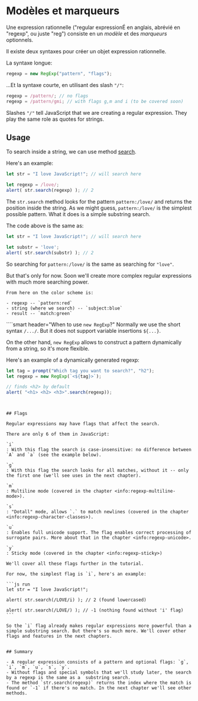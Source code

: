 # Modèles et marqueurs

Une expression rationnelle ("regular expressionÉ en anglais, abrévié en "regexp", ou juste "reg") consiste en un *modèle* et des *marqueurs* optionnels.

Il existe deux syntaxes pour créer un objet expression rationnelle.

La syntaxe longue:

```js
regexp = new RegExp("pattern", "flags");
```

...Et la syntaxe courte, en utilisant des slash `"/"`:

```js
regexp = /pattern/; // no flags
regexp = /pattern/gmi; // with flags g,m and i (to be covered soon)
```

Slashes `"/"` tell JavaScript that we are creating a regular expression. They play the same role as quotes for strings.

## Usage

To search inside a string, we can use method [search](mdn:js/String/search).

Here's an example:

```js run
let str = "I love JavaScript!"; // will search here

let regexp = /love/;
alert( str.search(regexp) ); // 2
```

The `str.search` method looks for the pattern `pattern:/love/` and returns the position inside the string. As we might guess, `pattern:/love/` is the simplest possible pattern. What it does is a simple substring search.

The code above is the same as:

```js run
let str = "I love JavaScript!"; // will search here

let substr = 'love';
alert( str.search(substr) ); // 2
```

So searching for `pattern:/love/` is the same as searching for `"love"`.

But that's only for now. Soon we'll create more complex regular expressions with much more searching power.

```smart header="Colors"
From here on the color scheme is:

- regexp -- `pattern:red`
- string (where we search) -- `subject:blue`
- result -- `match:green`
```


````smart header="When to use `new RegExp`?"
Normally we use the short syntax `/.../`. But it does not support variable insertions `${...}`.

On the other hand, `new RegExp` allows to construct a pattern dynamically from a string, so it's more flexible.

Here's an example of a dynamically generated regexp:

```js run
let tag = prompt("Which tag you want to search?", "h2");
let regexp = new RegExp(`<${tag}>`);

// finds <h2> by default
alert( "<h1> <h2> <h3>".search(regexp));
```
````


## Flags

Regular expressions may have flags that affect the search.

There are only 6 of them in JavaScript:

`i`
: With this flag the search is case-insensitive: no difference between `A` and `a` (see the example below).

`g`
: With this flag the search looks for all matches, without it -- only the first one (we'll see uses in the next chapter).

`m`
: Multiline mode (covered in the chapter <info:regexp-multiline-mode>).

`s`
: "Dotall" mode, allows `.` to match newlines (covered in the chapter <info:regexp-character-classes>).

`u`
: Enables full unicode support. The flag enables correct processing of surrogate pairs. More about that in the chapter <info:regexp-unicode>.

`y`
: Sticky mode (covered in the chapter <info:regexp-sticky>)

We'll cover all these flags further in the tutorial.

For now, the simplest flag is `i`, here's an example:

```js run
let str = "I love JavaScript!";

alert( str.search(/LOVE/i) ); // 2 (found lowercased)

alert( str.search(/LOVE/) ); // -1 (nothing found without 'i' flag)
```

So the `i` flag already makes regular expressions more powerful than a simple substring search. But there's so much more. We'll cover other flags and features in the next chapters.


## Summary

- A regular expression consists of a pattern and optional flags: `g`, `i`, `m`, `u`, `s`, `y`.
- Without flags and special symbols that we'll study later, the search by a regexp is the same as a  substring search.
- The method `str.search(regexp)` returns the index where the match is found or `-1` if there's no match. In the next chapter we'll see other methods.
